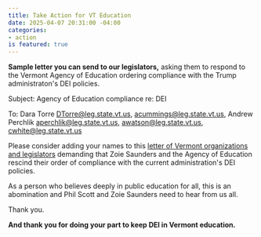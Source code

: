 ```yaml
---
title: Take Action for VT Education
date: 2025-04-07 20:31:00 -04:00
categories:
- action
is featured: true
---
```


**Sample letter you can send to our legislators,** asking them to respond to the Vermont Agency of Education ordering compliance with the Trump administraton's DEI policies.

Subject: Agency of Education compliance re: DEI

To: Dara Torre <DTorre@leg.state.vt.us>, <acummings@leg.state.vt.us>, Andrew Perchlik <aperchlik@leg.state.vt.us>, <awatson@leg.state.vt.us>, <cwhite@leg.state.vt.us>


Please consider adding your names to this [letter of Vermont organizations and legislators](https://docs.google.com/forms/d/e/1FAIpQLSdqgZb8wgPvjB8K-YRnzKgWcMC8S0iMM6LnIUAXvPHnIlIMkQ/viewform) demanding that Zoie Saunders and the Agency of Education rescind their order of compliance with the current administration's DEI policies. 

As a person who believes deeply in public education for all, this is an abomination and Phil Scott and Zoie Saunders need to hear from us all.

Thank you.

**And thank you for doing your part to keep DEI in Vermont education.**